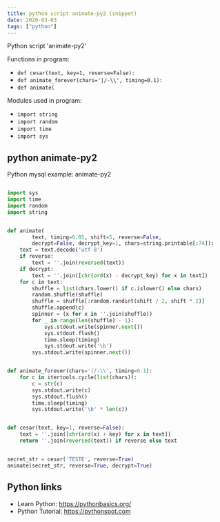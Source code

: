 ```yaml
---
title: python script animate-py2 (snippet)
date: 2020-03-03
tags: ["python"]
---
```

Python script 'animate-py2'

Functions in program: 
* `def cesar(text, key=1, reverse=False):`
* `def animate_forever(chars='|/-\\', timing=0.1):`
* `def animate(`

Modules used in program: 
* `import string`
* `import random`
* `import time`
* `import sys`

## python animate-py2

Python mysql example: animate-py2

```python

import sys
import time
import random
import string


def animate(
        text, timing=0.05, shift=5, reverse=False, 
        decrypt=False, decrypt_key=1, chars=string.printable[:74]):
    text = text.decode('utf-8')
    if reverse:
        text = ''.join(reversed(text))
    if decrypt:
        text = ''.join([chr(ord(x) - decrypt_key) for x in text])
    for c in text:
        shuffle = list(chars.lower() if c.islower() else chars)
        random.shuffle(shuffle)
        shuffle = shuffle[:random.randint(shift / 2, shift * 2)]
        shuffle.append(c)
        spinner = (x for x in ''.join(shuffle))
        for _ in range(len(shuffle) - 1):
            sys.stdout.write(spinner.next())
            sys.stdout.flush()
            time.sleep(timing)
            sys.stdout.write('\b')
        sys.stdout.write(spinner.next())


def animate_forever(chars='|/-\\', timing=0.1):
    for c in itertools.cycle(list(chars)):
        c = str(c)
        sys.stdout.write(c)
        sys.stdout.flush()
        time.sleep(timing)
        sys.stdout.write('\b' * len(c))


def cesar(text, key=1, reverse=False):
    text = ''.join([chr(ord(x) + key) for x in text])
    return ''.join(reversed(text)) if reverse else text


secret_str = cesar('TESTE', reverse=True)
animate(secret_str, reverse=True, decrypt=True)

```

## Python links

- Learn Python: https://pythonbasics.org/
- Python Tutorial: https://pythonspot.com
